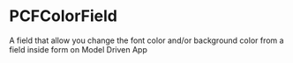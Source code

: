 # PCFColorField
A field that allow you change the font color and/or background color from a field inside form on Model Driven App
